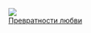 ![](/books/love_history/Андрэ%20Моруа/Превратности%20любви.jpg)  
[Превратности любви](/books/love_history/Андрэ%20Моруа/Превратности%20любви)
